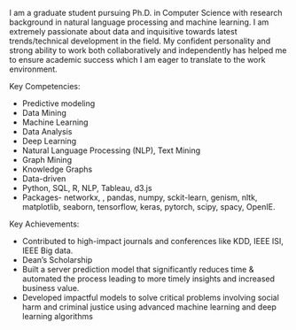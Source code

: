 I am a graduate student pursuing Ph.D. in Computer Science with research background in natural language processing and machine learning. 
I am extremely passionate about data and inquisitive towards latest trends/technical development in the field. My confident personality and strong ability to work both collaboratively and independently has helped me to ensure academic success which I am eager to translate to the work environment. 

Key Competencies:
- Predictive modeling
- Data Mining
- Machine Learning
- Data Analysis
- Deep Learning 
- Natural Language Processing (NLP), Text Mining
- Graph Mining
- Knowledge Graphs
- Data-driven
- Python, SQL, R, NLP, Tableau, d3.js
- Packages- networkx, , pandas, numpy, sckit-learn, genism, nltk, matplotlib, seaborn, tensorflow, keras, pytorch, scipy, spacy, OpenIE.

Key Achievements:
+ Contributed to high-impact journals and conferences like KDD, IEEE ISI, IEEE Big data.
+ Dean’s Scholarship
+ Built a server prediction model that significantly reduces time & automated the process leading to more timely insights and increased business value.
+ Developed impactful models to solve critical problems involving social harm and criminal justice using advanced machine learning and deep learning algorithms
